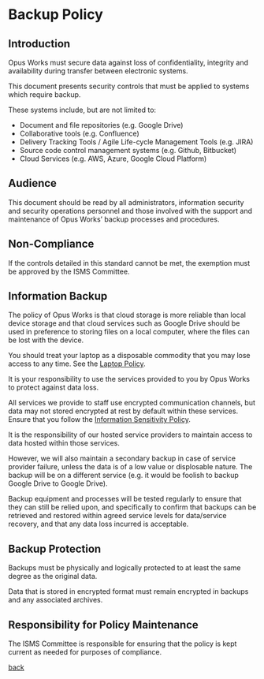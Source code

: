 # Backup Policy
 	  	 	 
## Introduction
Opus Works must secure data against loss of confidentiality, integrity and availability during transfer between electronic systems.

This document presents security controls that must be applied to systems which require backup.

These systems include, but are not limited to:
- Document and file repositories (e.g. Google Drive)
- Collaborative tools (e.g. Confluence)
- Delivery Tracking Tools / Agile Life-cycle Management Tools (e.g. JIRA)
- Source code control management systems (e.g. Github, Bitbucket)
- Cloud Services (e.g. AWS, Azure, Google Cloud Platform)

## Audience
This document should be read by all administrators, information security and security operations personnel and those involved with the support and maintenance of Opus Works’ backup processes and procedures.  

## Non-Compliance
If the controls detailed in this standard cannot be met, the exemption must be approved by the ISMS Committee.

## Information Backup
The policy of Opus Works is that cloud storage is more reliable than local device storage and that cloud services such as Google Drive should be used in preference to storing files on a local computer, where the files can be lost with the device.

You should treat your laptop as a disposable commodity that you may lose access to any time. See the [Laptop Policy](../device/readme.md).

It is your responsibility to use the services provided to you by Opus Works to protect against data loss.

All services we provide to staff use encrypted communication channels, but data may not stored encrypted at rest by default within these services. Ensure that you follow the [Information Sensitivity Policy](../informationsensitivity/readme.md).

It is the responsibility of our hosted service providers to maintain access to data hosted within those services.

However, we will also maintain a secondary backup in case of service provider failure, unless the data is of a low value or displosable nature. The backup will be on a different service (e.g. it would be foolish to backup Google Drive to Google Drive).

Backup equipment and processes will be tested regularly to ensure that they can still be relied upon, and specifically to confirm that backups can be retrieved and restored within agreed service levels for data/service recovery, and that any data loss incurred is acceptable.

## Backup Protection
Backups must be physically and logically protected to at least the same degree as the original data.
 
Data that is stored in encrypted format must remain encrypted in backups and any associated archives.

## Responsibility for Policy Maintenance  
The ISMS Committee is responsible for ensuring that the policy is kept current as needed for purposes of compliance. 

[back](../README.md#a-z-policies)
